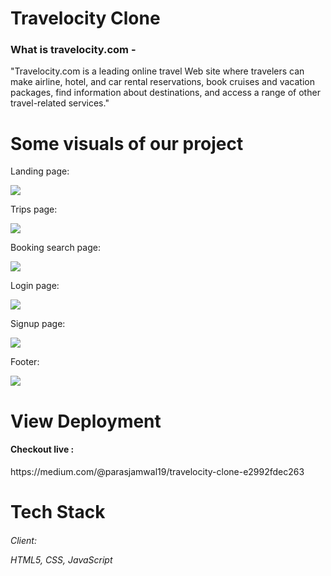 <h1>Travelocity Clone</h1>


<h3>What is travelocity.com -</h3>
<p>"Travelocity.com is a leading online travel Web site where travelers can make airline, hotel, and car rental reservations, book cruises and vacation packages, find information about destinations, and access a range of other travel-related services."</p>

</hr>

<h1>Some visuals of our project </h1>
 </hr>
 <p>Landing page: </p>
 <img src="https://user-images.githubusercontent.com/90348363/180632704-2bd799b5-73c7-4e8a-a3fa-720205504237.png"/>
  <p>Trips page: </p>
<img src="https://user-images.githubusercontent.com/90348363/180632841-f15200c7-600c-4b65-a316-486219f69098.png" />
  <p>Booking search page: </p>
<img src="https://user-images.githubusercontent.com/90348363/180632864-0d347538-669e-4e54-9654-0b60d93ebc16.png" />
  <p>Login page: </p>
<img src="https://user-images.githubusercontent.com/90348363/180632879-f6e2f5a6-68ae-43ae-b456-fbf9b42c5273.png" />
  <p>Signup page: </p>
<img src="https://user-images.githubusercontent.com/90348363/180632892-f09c9c0b-b15b-48e2-bbfb-379a76fa6b6a.png" />
  <p>Footer: </p>
<img src="https://user-images.githubusercontent.com/90348363/180632904-83daacf3-e3aa-4d58-b738-838f72e75d9c.png" />


<h1>View Deployment</h1>
</hr>
<h4>Checkout live  :</h4>
https://medium.com/@parasjamwal19/travelocity-clone-e2992fdec263
</hr>
<h1>Tech Stack </h1>
<h6>Client: <p> HTML5, CSS, JavaScript</p> </h6>

